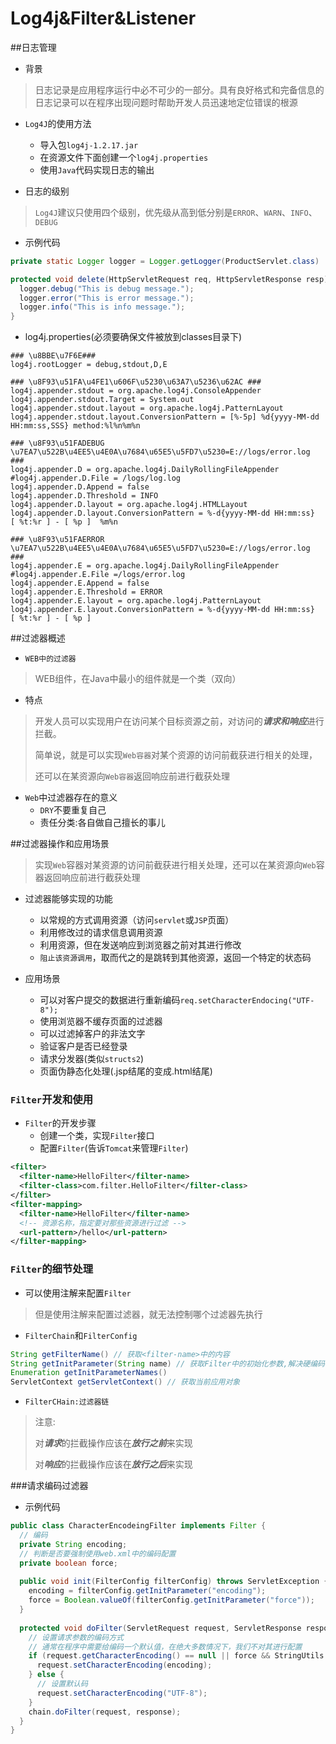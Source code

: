 # Log4j&Filter&Listener

##日志管理

* 背景

>日志记录是应用程序运行中必不可少的一部分。具有良好格式和完备信息的日志记录可以在程序出现问题时帮助开发人员迅速地定位错误的根源

* `Log4J`的使用方法
  * 导入包`log4j-1.2.17.jar`
  * 在资源文件下面创建一个`log4j.properties`
  * 使用`Java`代码实现日志的输出


* 日志的级别

>`Log4J`建议只使用四个级别，优先级从高到低分别是`ERROR`、`WARN`、`INFO`、`DEBUG`

* 示例代码

```java
private static Logger logger = Logger.getLogger(ProductServlet.class)

protected void delete(HttpServletRequest req, HttpServletResponse resp) throws Exception {
  logger.debug("This is debug message.");
  logger.error("This is error message.");
  logger.info("This is info message.");
}
```

* log4j.properties(必须要确保文件被放到classes目录下)

```properties
### \u8BBE\u7F6E###
log4j.rootLogger = debug,stdout,D,E

### \u8F93\u51FA\u4FE1\u606F\u5230\u63A7\u5236\u62AC ###
log4j.appender.stdout = org.apache.log4j.ConsoleAppender
log4j.appender.stdout.Target = System.out
log4j.appender.stdout.layout = org.apache.log4j.PatternLayout
log4j.appender.stdout.layout.ConversionPattern = [%-5p] %d{yyyy-MM-dd HH:mm:ss,SSS} method:%l%n%m%n

### \u8F93\u51FADEBUG \u7EA7\u522B\u4EE5\u4E0A\u7684\u65E5\u5FD7\u5230=E://logs/error.log ###
log4j.appender.D = org.apache.log4j.DailyRollingFileAppender
#log4j.appender.D.File = /logs/log.log
log4j.appender.D.Append = false
log4j.appender.D.Threshold = INFO 
log4j.appender.D.layout = org.apache.log4j.HTMLLayout
log4j.appender.D.layout.ConversionPattern = %-d{yyyy-MM-dd HH:mm:ss}  [ %t:%r ] - [ %p ]  %m%n

### \u8F93\u51FAERROR \u7EA7\u522B\u4EE5\u4E0A\u7684\u65E5\u5FD7\u5230=E://logs/error.log ###
log4j.appender.E = org.apache.log4j.DailyRollingFileAppender
#log4j.appender.E.File =/logs/error.log 
log4j.appender.E.Append = false
log4j.appender.E.Threshold = ERROR 
log4j.appender.E.layout = org.apache.log4j.PatternLayout
log4j.appender.E.layout.ConversionPattern = %-d{yyyy-MM-dd HH:mm:ss}  [ %t:%r ] - [ %p ]
```






##过滤器概述

* `WEB中的过滤器`

>WEB组件，在Java中最小的组件就是一个类（双向）

* 特点

>开发人员可以实现用户在访问某个目标资源之前，对访问的***请求和响应***进行拦截。
>
>简单说，就是可以实现`Web容器`对某个资源的访问前截获进行相关的处理，
>
>还可以在某资源向`Web容器`返回响应前进行截获处理

* `Web`中过滤器存在的意义
  * `DRY`不要重复自己
  * 责任分类:各自做自己擅长的事儿

##过滤器操作和应用场景

>实现`Web`容器对某资源的访问前截获进行相关处理，还可以在某资源向`Web`容器返回响应前进行截获处理

* 过滤器能够实现的功能
  * 以常规的方式调用资源（访问`servlet`或`JSP`页面）
  * 利用修改过的请求信息调用资源
  * 利用资源，但在发送响应到浏览器之前对其进行修改
  * `阻止该资源调用`，取而代之的是跳转到其他资源，返回一个特定的状态码


* 应用场景
  * 可以对客户提交的数据进行重新编码`req.setCharacterEndocing("UTF-8");`
  * 使用浏览器不缓存页面的过滤器
  * 可以过滤掉客户的非法文字
  * 验证客户是否已经登录
  * 请求分发器(类似`structs2`)
  * 页面伪静态化处理(.jsp结尾的变成.html结尾)

### `Filter`开发和使用

* `Filter`的开发步骤
  * 创建一个类，实现`Filter`接口
  * 配置`Filter`(告诉`Tomcat`来管理`Filter`)

```xml
<filter>
  <filter-name>HelloFilter</filter-name>
  <filter-class>com.filter.HelloFilter</filter-class>
</filter>
<filter-mapping>
  <filter-name>HelloFilter</filter-name>
  <!-- 资源名称，指定要对那些资源进行过滤 -->
  <url-pattern>/hello</url-pattern>
</filter-mapping>
```

### `Filter`的细节处理
* 可以使用注解来配置`Filter`


>但是使用注解来配置过滤器，就无法控制哪个过滤器先执行

* `FilterChain`和`FilterConfig`

```java
String getFilterName() // 获取<filter-name>中的内容
String getInitParameter(String name) // 获取Filter中的初始化参数,解决硬编码
Enumeration getInitParameterNames() 
ServletContext getServletContext() // 获取当前应用对象
```

* `FilterCHain:过滤器链`

>注意:
>
>对***请求***的拦截操作应该在***放行之前***来实现
>
>对***响应***的拦截操作应该在***放行之后***来实现

###请求编码过滤器

* 示例代码

```java
public class CharacterEncodeingFilter implements Filter {
  // 编码
  private String encoding;
  // 判断是否要强制使用web.xml中的编码配置
  private boolean force;
  
  public void init(FilterConfig filterConfig) throws ServletException {
    encoding = filterConfig.getInitParameter("encoding");
    force = Boolean.valueOf(filterConfig.getInitParameter("force"));
  }
  
  protected void doFilter(ServletRequest request, ServletResponse response) throws IOException, ServletException {
    // 设置请求参数的编码方式
    // 通常在程序中需要给编码一个默认值，在绝大多数情况下，我们不对其进行配置
    if (request.getCharacterEncoding() == null || force && StringUtils.hasLength(encoding)) {
      request.setCharacterEncoding(encoding);
    } else {
      // 设置默认码
      request.setCharacterEncoding("UTF-8");
    }
    chain.doFilter(request, response);
  }
}
```

